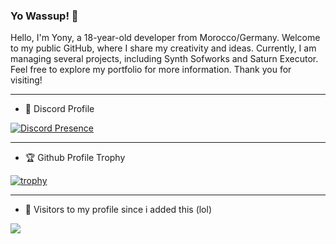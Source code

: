 ### Yo Wassup! 👋

Hello, I'm Yony, a 18-year-old developer from Morocco/Germany. Welcome to my public GitHub, where I share my creativity and ideas. Currently, I am managing several projects, including Synth Sofworks and Saturn Executor. Feel free to explore my portfolio for more information. Thank you for visiting!

---
- 🔗 Discord Profile

[![Discord Presence](https://lanyard.cnrad.dev/api/527108773123325980)](https://discord.com/users/527108773123325980)

---

- 🏆 Github Profile Trophy

[![trophy](https://github-profile-trophy.vercel.app/?username=y0nyy&theme=onedark)](https://github.com/ryo-ma/github-profile-trophy)

---

- 👀 Visitors to my profile since i added this (lol)
<img align="left" src="https://profile-counter.glitch.me/y0nyy/count.svg" />
